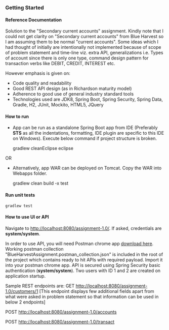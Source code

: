 ### Getting Started

#### Reference Documentation

Solution to the "Secondary current accounts" assignment. Kindly note that I could not get clarity on "Secondary current accounts" from Blue Harvest so I am assuming them to be normal "current accounts". Some ideas which I had thought of initially are intentionally not implemented because of scope of problem statement and time-line viz. extra API, generalizations i.e. Types of account since there is only one type, command design pattern for transaction verbs like DEBIT, CREDIT, INTEREST etc.

However emphasis is given on:
*	Code quality and readability
*	Good REST API design (as in Richardson maturity model)
*	Adherence to good use of general industry standard tools
*	Technologies used are JDK8, Spring Boot, Spring Security, Spring Data, Gradle, H2, JUnit, Mockito, HTML5, JQuery

#### How to run
*	App can be run as a standalone Spring Boot app from IDE (Preferably **STS** as all the indentations, formatting, IDE plugin are specific to this IDE on Windows). Execute below command if project structure is broken.

	gradlew cleanEclipse eclipse

OR

*	Alternatively, app WAR can be deployed on Tomcat. Copy the WAR into Webapps folder.

	gradlew clean build -x test

#### Run unit tests

	gradlew test

#### How to use UI or API

Navigate to <http://localhost:8080/assignment-1.0/>. If asked, credentials are **system/system**.

In order to use API, you will need Postman chrome app [download here](https://chrome.google.com/webstore/detail/postman/fhbjgbiflinjbdggehcddcbncdddomop?hl=en). Working postman collection "BlueHarvestAssignment.postman_collection.json" is included in the root of the project which contains ready to hit APIs with required payload. Import it into your postman chrome app. API is secured using Spring Security basic authentication (**system/system**). Two users with ID 1 and 2 are created on application startup.

Sample REST endpoints are:
GET <http://localhost:8080/assignment-1.0/customers/1> [This endpoint displays few additional fields apart from what were asked in problem statement so that information can be used in below 2 endpoints]

POST <http://localhost:8080/assignment-1.0/accounts>

POST <http://localhost:8080/assignment-1.0/transact>
